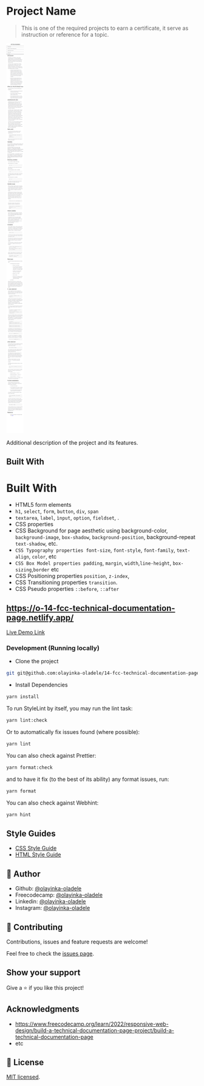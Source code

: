 # Project Name

> This is one of the required projects to earn a certificate, it serve as instruction or reference for a topic.

![screenshot](./app_screenshot.png)

Additional description of the project and its features.

## Built With

# Built With

- HTML5 form elements
- `h1`, `select`, `form`, `button`, `div`, `span`
- `textarea`, `label`, `ìnput`, `option`, `fieldset`, .
- CSS properties
- CSS Background for page aesthetic using background-color, `background-image`,
  `box-shadow`, `background-position`,
  background-repeat
  `text-shadow`, etc.
- `CSS Typography properties font-size`, `font-style`, `font-family`, `text-align`, `color`, etc
- `CSS Box Model properties padding`, `margin`, `width`,`line-height`, `box-sizing`,`border` etc
- CSS Positioning properties
  `position`, `z-index`,
- CSS Transitioning properties
  `transition`.
- CSS Pseudo properties
  `::before`, `::after`

## https://o-14-fcc-technical-documentation-page.netlify.app/

[Live Demo Link](https://livedemo.com)

### Development (Running locally)

- Clone the project

```bash
git git@github.com:olayinka-oladele/14-fcc-technical-documentation-page.git

```

- Install Dependencies

```bash
yarn install
```

To run StyleLint by itself, you may run the lint task:

```bash
yarn lint:check
```

Or to automatically fix issues found (where possible):

```bash
yarn lint
```

You can also check against Prettier:

```bash
yarn format:check
```

and to have it fix (to the best of its ability) any format issues, run:

```bash
yarn format
```

You can also check against Webhint:

```bash
yarn hint
```

## Style Guides

- [CSS Style Guide](http://udacity.github.io/frontend-nanodegree-styleguide/css.html)
- [HTML Style Guide](http://udacity.github.io/frontend-nanodegree-styleguide/index.html)

## 👤 Author

- Github: [@olayinka-oladele](https://github.com/olayinka-oladele)
- Freecodecamp: [@olayinka-oladele](https://freecodecamp.com/author)
- Linkedin: [@olayinka-oladele](https://www.linkedin.com/in/author/)
- Instagram: [@olayinka-oladele](https://instagram.com/drhappylinkolayinka?igshid=YWYwM2I1ZDdmOQ==)

## 🤝 Contributing

Contributions, issues and feature requests are welcome!

Feel free to check the [issues page](../../issues).

## Show your support

Give a ⭐️ if you like this project!

## Acknowledgments

- https://www.freecodecamp.org/learn/2022/responsive-web-design/build-a-technical-documentation-page-project/build-a-technical-documentation-page
- etc

## 📝 License

[MIT licensed](./LICENSE).
